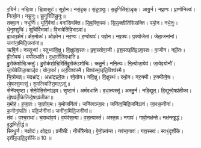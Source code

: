 

  
र॒यिर्न। नचि॒त्रा। चि॒त्रासूरः॑। सूरो॒न। नसं॒दृक्। सं॒दृगा॒युः। स॒दृगिति॑सं॒ऽदृक्। आयु॒र्न। नप्रा॒णः। प्रा॒णोनित्यः॑। नित्यो॒न। नसू॒नुः। सू॒नुरिति॑सू॒नुः॥  
तक्वा॒न। नभूर्णिः॑। भूर्णि॒र्वना॑। वना॑सिषक्ति। सि॒ष॒क्ति॒पयः॑। सि॒स॒क्तीति॑सिसक्ति। पयो॒न। नधे॒नुः। धे॒नुश्शुचिः॑। शुचि॑र्वि॒भावा॑। वि॒भावेति॑वि॒भाऽवा॑॥  
दा॒धार॒क्षेमं॑। क्षेम॒मोकः॑। ओको॒न। नर॒ण्वः। र॒ण्वोयवः॑। यवो॒न। नप॒क्वः। प॒क्वोजेता॑। जेता॒जना॑नां। जना॑ना॒मिति॒जना॑नां॥  
ऋषि॒र्न। नस्तुभ्वा॑। स्तुभ्वा॑वि॒क्षु। वि॒क्षुप्र॑श॒स्तः। प्र॒श॒स्तोवा॒जी। प्र॒श॒स्तइति॑प्र॒ऽश॒स्तः। वा॒जीन। नप्री॒तः। प्री॒तोवयः॑। वयो॑दधाति। द॒धा॒तीति॑दधाति॥  
दु॒रोक॑शोचिः॒क्रतुः॑। दु॒रोक॑शो॒चि॒रिति॑दु॒रोक॑ऽशोचिः। क्रतु॒र्न। ननि॒त्यः। नि॒त्योजा॒येव॑। जा॒येव॒योनौ॑। जा॒येवेति॑जा॒याऽइ॑व। योना॒वरं॑। अरं॒विश्व॑स्मै। विश्व॑स्मा॒इति॒विश्व॑स्मै॥  
चि॒त्रोयत्। यदभ्रा॑ट्। अभ्रा॑ट्छ्वे॒तः। श्वे॒तोन। नवि॒क्षु। वि॒क्षुरथः॑। रथो॒न। नरु॒क्मी। रु॒क्मीत्वे॒षः। त्वे॒षस्स॒मत्सु॑। स॒मत्स्विति॑स॒मत्ऽसु॑॥  
सेने॑वसृ॒ष्टा। सेने॒वेति॒सेना॑ऽइव। सृ॒ष्टामं॑। अमं॑दधाति। द॒धा॒त्यस्तु॑। अस्तु॒र्न। नदि॒द्युत्। दि॒द्युत्त्वे॒षप्र॑तीका। त्वे॒षप्र॑ती॒केति॑त्वे॒षऽप्र॑तीका॥  
य॒मोह॑। ह॒जा॒तः। जा॒तोय॒मः। य॒मोजनि॑त्वं। जनि॑त्वञ्जा॒रः। जनि॑त्व॒मिति॒जनि॑ऽत्वं। जा॒रःक॒नीनां॑। क॒नीनां॒पतिः॑। पति॒र्जनी॑नां। जनी॑ना॒मिति॒जनी॑नां॥  
तंवः॑। व॒श्च॒राथा॑। च॒राथा॑व॒यं। व॒यंव॑स॒त्या। व॒स॒त्यास्तं॑। अस्त॒न्न। नगावः॑। गावो॒नक्ष॑न्ते। नक्ष॑न्तइ॒द्धं। इ॒द्धमिती॒द्धं॥  
सिन्धु॒र्न। नक्षोदः॑। क्षोदः॒प्र। प्रनीचीः॑। नीची॑रैनोत्। ऐ॒नो॒न्नव॑न्त। नव॑न्त॒गावः॑। गाव॒स्स्वः॑। स्व१॒॑दृशी॑के। दृशी॑क॒इति॒दृशी॑के॥ 10 ॥  
